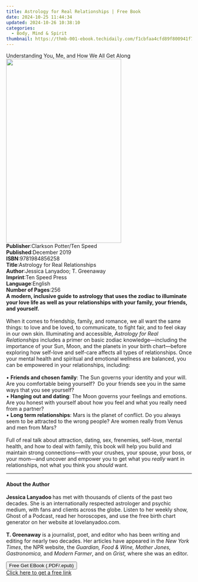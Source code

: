 ```yaml
---
title: Astrology for Real Relationships | Free Book
date: 2024-10-25 11:44:34
updated: 2024-10-26 10:38:10
categories:
  - Body, Mind & Spirit
thumbnail: https://thmb-001-ebook.techidaily.com/f1cbfaa4cfd89f800941f767e8b6a574b47b2f85ac2a7337f75fa7aa8e952b1b.jpg
---
```

<main id="book-container">
  <div class="flex flex-col">
    <div class="book-brief flex-1 py-6 px-4 sm:p-6 md:py-10 md:px-8">
      <!-- brief-->
      <div class="book-brief-main">
        Understanding You, Me, and How We All Get Along
      </div>
    </div>
    <div
      class="book-meta-info flex-1 grid gap-4 col-start-1 col-end-3 row-start-1 sm:mb-6 sm:grid-cols-4 lg:gap-6 lg:col-start-2 lg:row-end-6 lg:row-span-6 lg:mb-0"
    >
      <div
        class="book-meta-info-left place-content-center mt-4 p-4 text-sm leading-6 col-start-2 col-span-2 dark:text-slate-400"
      >
        <img
          class="w-full h-500 object-cover rounded-lg sm:h-255 sm:col-span-2 lg:col-span-full"
          src="https://img-001-ebook.techidaily.com/8d5541056daee228cbf9e2570bf6b242bb9946007cc6d5f6d309cb5c74fd1749.jpg"
          alt=""
          width="312"
          height="500"
        />
      </div>
      <div
        class="book-meta-info-right mt-2 col-start-1 row-start-2 col-span-3 self-center"
      >
        <!-- meta data  -->
        <div class="flex flex-col px-4 md:px-8">
          <div class="flex-1">
            <strong>Publisher</strong>:<span class="px-2"
              >Clarkson Potter/Ten Speed</span
            >
          </div>
          <div class="flex-1">
            <strong>Published</strong>:<span class="px-2">December 2019</span>
          </div>
          <div class="flex-1">
            <strong>ISBN</strong>:<span class="px-2">9781984856258</span>
          </div>
          <div class="flex-1">
            <strong>Title</strong>:<span class="px-2"
              >Astrology for Real Relationships</span
            >
          </div>
          <div class="flex-1">
            <strong>Author</strong>:<span class="px-2"
              >Jessica Lanyadoo; T. Greenaway</span
            >
          </div>
          <div class="flex-1">
            <strong>Imprint</strong>:<span class="px-2">Ten Speed Press</span>
          </div>
          <div class="flex-1">
            <strong>Language</strong>:<span class="px-2">English</span>
          </div>
          <div class="flex-1">
            <strong>Number of Pages</strong>:<span class="px-2">256</span>
          </div>
        </div>
      </div>
    </div>
    <div class="book-description flex-1 py-6 px-4 sm:p-6 md:py-10 md:px-8">
      <div class="book-description-main">
        <div accordion-content="" id="description">
          <b
            >A modern, inclusive guide to astrology that uses the zodiac
            to&nbsp;illuminate your love life as well as your relationships with
            your family, your friends, and yourself.</b
          ><br />&nbsp;<br />When it comes to friendship, family, and romance,
          we all want the same things: to love and be loved, to communicate, to
          fight fair, and to feel okay in our own skin. Illuminating and
          accessible,&nbsp;<i>Astrology for Real Relationships&nbsp;</i>includes
          a primer on basic zodiac knowledge—including the importance of your
          Sun, Moon, and the planets in your birth chart—before exploring how
          self-love and self-care affects all types of relationships.&nbsp;Once
          your mental health and spiritual and emotional wellness are balanced,
          you can be empowered in your relationships, including:<br />&nbsp;<br />•&nbsp;<b
            >Friends and chosen family</b
          >: The Sun governs your identity and your will.&nbsp; Are you
          comfortable being yourself?&nbsp; Do your friends see you in the same
          ways that you see yourself?<br />•&nbsp;<b>Hanging out and dating</b>:
          The Moon governs your feelings and emotions. Are you honest with
          yourself about how you feel and what you really need from a
          partner?<br />•&nbsp;<b>Long term relationships</b>: Mars is the
          planet of conflict. Do you always seem to be attracted to the wrong
          people? Are women really from Venus and men from Mars?&nbsp;<br />&nbsp;<br />Full
          of real talk about attraction, dating, sex, frenemies, self-love,
          mental health, and how to deal with family, this book will help you
          build and maintain strong connections—with your crushes, your spouse,
          your boss, or your mom—and uncover and empower you to get what
          you&nbsp;<i>really</i>&nbsp;want in relationships, not what you think
          you&nbsp;<i>should</i>&nbsp;want.
        </div>
        <div class="accordion-fader"></div>
      </div>
    </div>
    <div class="book-excerpts flex-1 py-6 px-4 sm:p-6 md:py-10 md:px-8">
      <!-- excerpts-->
      <div class="book-excerpts-main">
        <hr />
        <h4 class="placeholder placeholder-heading">
          <span>About the Author</span>
        </h4>
        <p>
          <b>Jessica Lanyadoo </b>has met with thousands of clients of the past
          two decades. She is an internationally respected astrologer and
          psychic medium, with fans and clients across the globe. Listen to her
          weekly show, Ghost of a Podcast, read her horoscopes, and use the free
          birth chart generator on her website at lovelanyadoo.com.
          <br /><br /><b>T. Greenaway</b> is a journalist, poet, and editor who
          has been writing and editing for nearly two decades. Her articles have
          appeared in the <i>New York Times</i>, the NPR website, the<i>
            Guardian, Food &amp; Wine, Mother Jones, Gastronomica,</i
          >
          and <i>Modern Farmer</i>, and on <i>Grist,</i> where she was an
          editor.
        </p>
      </div>
    </div>
    <div
      class="book-about-author flex-1 py-6 px-4 sm:p-6 md:py-10 md:px-8"
    ></div>
    <div class="book-free-get flex-1 py-6 px-4 sm:p-6 md:py-10 md:px-8">
      <button
        id="btn-free-get"
        class="bg-blue-500 hover:bg-blue-700 text-white font-bold py-2 px-4 rounded"
      >
        Free Get EBook (.PDF/.epub)
      </button>
      <div id="countdown-display" class="px-2 text-lg mt-2"></div>
      <a
        id="free-link"
        class="hidden bg-blue-500 hover:bg-blue-700 text-white font-bold py-2 px-4 rounded"
        href="https://www.ebooks.com/en-us/book/209579242/astrology-for-real-relationships/jessica-lanyadoo/"
        target="_blank"
        >Click here to get a free link</a
      >
    </div>
    <script>
      let countdownTime = 0;
      let countdownInterval = null;
      document
        .getElementById('btn-free-get')
        .addEventListener('click', startCountdown);
      function startCountdown() {
        countdownTime = new Date().getTime() + 60000 * 3;
        countdownInterval = setInterval(updateCountdown, 1000);
        document.getElementById('btn-free-get').disabled = true;
        document
          .getElementById('btn-free-get')
          .classList.add('bg-gray-500', 'cursor-not-allowed');
      }
      function updateCountdown() {
        let currentTime = new Date().getTime();
        let timeLeft = countdownTime - currentTime;
        let secondsLeft = Math.floor(timeLeft / 1000);
        document.getElementById('countdown-display').innerHTML =
          `Remaining time: ${secondsLeft} seconds.`;
        if (secondsLeft <= 0) {
          clearInterval(countdownInterval);
          document.getElementById('btn-free-get').classList.add('hidden');
          document.getElementById('free-link').classList.remove('hidden');
          document.getElementById('countdown-display').innerHTML = '';
        }
      }
    </script>
  </div>
</main>
